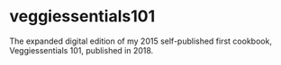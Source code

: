 # veggiessentials101
The expanded digital edition of my 2015 self-published first cookbook, Veggiessentials 101,
published in 2018.
